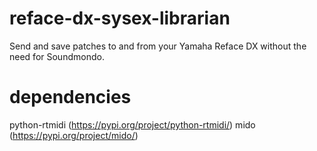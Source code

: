 # reface-dx-sysex-librarian
Send and save patches to and from your Yamaha Reface DX without the need for Soundmondo.

# dependencies
python-rtmidi (https://pypi.org/project/python-rtmidi/)
mido (https://pypi.org/project/mido/)
